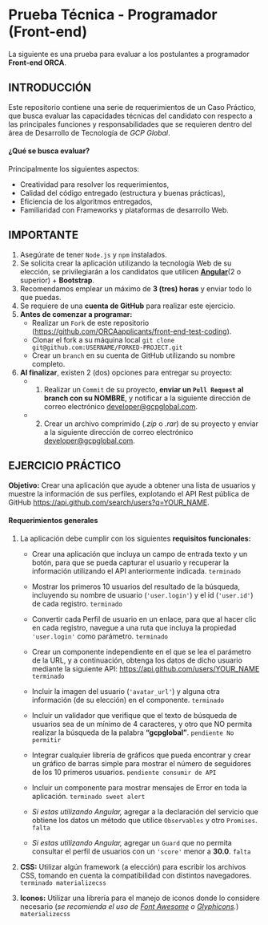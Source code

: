 # Prueba Técnica - Programador (Front-end)
La siguiente es una prueba para evaluar a los postulantes a programador **Front-end ORCA**.

## INTRODUCCIÓN
Este repositorio contiene una serie de requerimientos de un Caso Práctico, que busca evaluar las capacidades técnicas del candidato con respecto a las principales funciones y responsabilidades que se requieren dentro del área de Desarrollo de Tecnología de _GCP Global_.

#### ¿Qué se busca evaluar?
Principalmente los siguientes aspectos:
  + Creatividad para resolver los requerimientos,
  + Calidad del código entregado (estructura y buenas prácticas),
  + Eficiencia de los algoritmos entregados,
  + Familiaridad con Frameworks y plataformas de desarrollo Web.

## IMPORTANTE
1. Asegúrate de tener `Node.js` y `npm` instalados.
2. Se solicita crear la aplicación utilizando la tecnología Web de su elección, se privilegiarán a los candidatos que utilicen **[Angular](https://angular.io/)**(2 o superior) + **Bootstrap**.
3. Recomendamos emplear un máximo de **3 (tres) horas** y enviar todo lo que puedas.
4. Se requiere de una **cuenta de GitHub** para realizar este ejercicio.
5. **Antes de comenzar a programar:**
    * Realizar un `Fork` de este repositorio (https://github.com/ORCAapplicants/front-end-test-coding).
    * Clonar el fork a su máquina local  `git clone git@github.com:USERNAME/FORKED-PROJECT.git`
    * Crear un `branch` en su cuenta de GitHub utilizando su nombre completo.
6. **Al finalizar**, existen 2 (dos) opciones para entregar su proyecto:
    * 1) Realizar un `Commit` de su proyecto, **enviar un `Pull Request` al branch con su NOMBRE**, y notificar a la siguiente dirección de correo electrónico  [developer@gcpglobal.com](mailto:developer@gcpglobal.com).
    * 2) Crear un archivo comprimido (_.zip_ o _.rar_) de su proyecto y enviar a la siguiente dirección de correo electrónico  [developer@gcpglobal.com](mailto:developer@gcpglobal.com).

## EJERCICIO PRÁCTICO
**Objetivo:** Crear una aplicación que ayude a obtener una lista de usuarios y muestre la información de sus perfiles, explotando el API Rest pública de GitHub https://api.github.com/search/users?q=YOUR_NAME.

#### Requerimientos generales

1. La aplicación debe cumplir con los siguientes **requisitos funcionales:**

    - Crear una aplicación que incluya un campo de entrada texto y un botón, para que se pueda capturar el usuario y recuperar la información utilizando el API anteriormente indicada. `terminado`

    - Mostrar los primeros 10 usuarios del resultado de la búsqueda, incluyendo su nombre de usuario (`'user.login'`) y el id (`'user.id'`) de cada registro. `terminado`

    - Convertir cada Perfil de usuario en un enlace, para que al hacer clic en cada registro, navegue a una ruta que incluya la propiedad `'user.login'` como parámetro. `terminado`

    - Crear un componente independiente en el que se lea el parámetro de la URL, y a continuación, obtenga los datos de dicho usuario mediante la siguiente API: https://api.github.com/users/YOUR_NAME `terminado`

    - Incluir la imagen del usuario (`'avatar_url'`) y alguna otra información (de su elección) en el componente. `terminado`

    - Incluir un validador que verifique que el texto de búsqueda de usuarios sea de un mínimo de 4 caracteres, y otro que NO permita realizar la búsqueda de la palabra **“gcpglobal”**. `pendiente No permitir`

    - Integrar cualquier librería de gráficos que pueda encontrar y crear un gráfico de barras simple para mostrar el número de seguidores de los 10 primeros usuarios. `pendiente consumir de API`

    - Incluir un componente para mostrar mensajes de Error en toda la aplicación. `terminado sweet alert`
 
    - _Si estas utilizando Angular,_ agregar a la declaración del servicio que obtiene los datos un método que utilice `Observables` y otro `Promises`.  `falta`

    - _Si estas utilizando Angular,_ agregar un `Guard` que no permita consultar el perfil de usuarios con un `'score'` menor a **30.0**. `falta`

2. **CSS:** Utilizar algún framework (a elección) para escribir los archivos CSS, tomando en cuenta la compatibilidad con distintos navegadores. `terminado materializecss`

3. **Iconos:** Utilizar una librería para el manejo de iconos donde lo considere necesario (_se recomienda el uso de [Font Awesome](http://fontawesome.io/) o [Glyphicons](http://glyphicons.com/)._) `materializecss`
